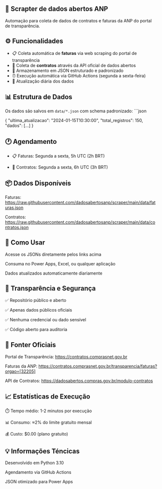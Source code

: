 
## 🏢 Scrapter de dados abertos ANP

Automação para coleta de dados de contratos e faturas da ANP do portal de transparência.

## ⚙️ Funcionalidades
- 📋 Coleta automática de **faturas** via web scraping do portal de transparência
- 📄 Coleta de **contratos** através da API oficial de dados abertos
- 💾 Armazenamento em JSON estruturado e padronizado
- ⏰ Execução automática via GitHub Actions (segunda a sexta-feira)
- 🔄 Atualização diária dos dados

## 📊 Estrutura de Dados

Os dados são salvos em `data/*.json` com schema padronizado: ```json

{
  "ultima_atualizacao": "2024-01-15T10:30:00",
  "total_registros": 150,
  "dados": [...]
}

## 🕐 Agendamento

- 📋 Faturas: Segunda a sexta, 5h UTC (2h BRT)

- 📄 Contratos: Segunda a sexta, 6h UTC (3h BRT)

## 📦 Dados Disponíveis

Faturas: https://raw.githubusercontent.com/dadosabertosanp/scraper/main/data/faturas.json

Contratos: https://raw.githubusercontent.com/dadosabertosanp/scraper/main/data/contratos.json

## 🚀 Como Usar

Acesse os JSONs diretamente pelos links acima

Consuma no Power Apps, Excel, ou qualquer aplicação

Dados atualizados automaticamente diariamente

## 🔐 Transparência e Segurança

✅ Repositório público e aberto

✅ Apenas dados públicos oficiais

✅ Nenhuma credencial ou dado sensível

✅ Código aberto para auditoria

## 🔗 Fonter Oficiais

Portal de Transparência: https://contratos.comprasnet.gov.br

Faturas da ANP: https://contratos.comprasnet.gov.br/transparencia/faturas?orgao=[32205]

API de Contratos: https://dadosabertos.compras.gov.br/modulo-contratos

## 📈 Estatísticas de Execução

⏱️ Tempo médio: 1-2 minutos por execução

📊 Consumo: ≈2% do limite gratuito mensal

💰 Custo: $0.00 (plano gratuito)

## 💡 Informações Téncicas

Desenvolvido em Python 3.10

Agendamento via GitHub Actions

JSON otimizado para Power Apps


